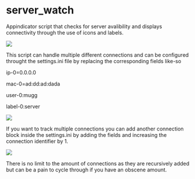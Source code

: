 # server_watch
Appindicator script that checks for server avalibility and displays connectivity through the use of icons and labels.

![](https://user-images.githubusercontent.com/64331791/91877366-e4969e80-ec4b-11ea-8be1-bc0e90ddba91.png)

This script can handle multiple different connections and can be configured throught the settings.ini file by replacing the corresponding fields like-so

ip-0=0.0.0.0

mac-0=ad:dd:ad:dada

user-0:mugg

label-0:server

![](https://user-images.githubusercontent.com/64331791/91878083-d2693000-ec4c-11ea-8262-51d2465547da.png)

If you want to track multiple connections you can add another connection block inside the settings.ini by adding the fields and increasing the connection identifier by 1. 

![](https://user-images.githubusercontent.com/64331791/91878518-6c30dd00-ec4d-11ea-9202-14adc399274c.png)

There is no limit to the amount of connections as they are recursively added but can be a pain to cycle through if you have an obscene amount.





